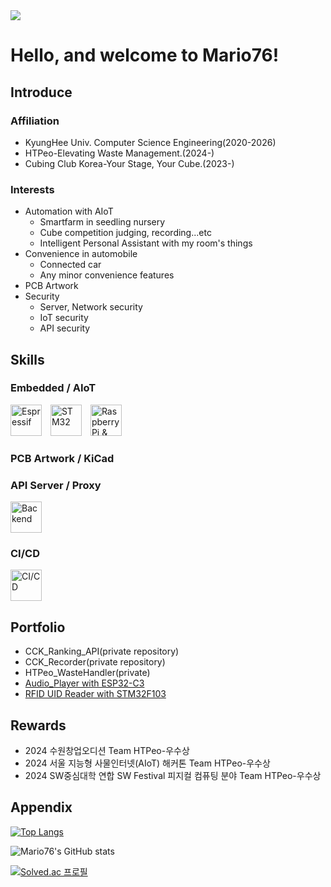 <img src="https://capsule-render.vercel.app/api?type=waving&color=08a0d1&height=150&section=header&text=Mario76's%20Profile&fontSize=42" />

# Hello, and welcome to Mario76!

## Introduce

### Affiliation
- KyungHee Univ. Computer Science Engineering(2020-2026)
- HTPeo-Elevating Waste Management.(2024-)
- Cubing Club Korea-Your Stage, Your Cube.(2023-)
  
### Interests
- Automation with AIoT
  - Smartfarm in seedling nursery
  - Cube competition judging, recording...etc
  - Intelligent Personal Assistant with my room's things
- Convenience in automobile
  - Connected car
  - Any minor convenience features
- PCB Artwork
- Security
  - Server, Network security
  - IoT security
  - API security

 ## Skills

### Embedded / AIoT
<p>
  <img src="https://simpleicons.org/icons/espressif.svg" alt="Espressif" width="50" height="50" style="margin-right:10px"/>
  <img src="https://simpleicons.org/icons/stmicroelectronics.svg" alt="STM32" width="50" height="50" style="margin-right:10px"/>
  <img src="https://skillicons.dev/icons?i=raspberrypi,arduino" alt="RaspberryPi & Arduino" width="50" height="50"/>
</p>

### PCB Artwork / KiCad

### API Server / Proxy
<p>
  <img src="https://skillicons.dev/icons?i=spring,springdatajpa,springsecurity,mysql,django,djangorestframework,nginx" alt="Backend" width="50" height="50"/>
</p>

### CI/CD
<p>
  <img src="https://skillicons.dev/icons?i=docker,kubernetes,aws" alt="CI/CD" width="50" height="50"/>
</p>
 
## Portfolio
- CCK_Ranking_API(private repository)
- CCK_Recorder(private repository)
- HTPeo_WasteHandler(private)
- [Audio_Player with ESP32-C3](https://github.com/Mario76-soldier/Audio_Player)
- [RFID UID Reader with STM32F103](https://github.com/Mario76-soldier/RFID)

## Rewards
- 2024 수원창업오디션 Team HTPeo-우수상
- 2024 서울 지능형 사물인터넷(AIoT) 해커톤 Team HTPeo-우수상
- 2024 SW중심대학 연합 SW Festival 피지컬 컴퓨팅 분야 Team HTPeo-우수상

## Appendix
[![Top Langs](https://github-readme-stats.vercel.app/api/top-langs/?username=Mario76-soldier)](https://github.com/anuraghazra/github-readme-stats)  

![Mario76's GitHub stats](https://github-readme-stats.vercel.app/api?username=Mario76-soldier&theme=default&show_icons=true)  

[![Solved.ac
프로필](http://mazassumnida.wtf/api/generate_badge?boj=mario201)](https://solved.ac/mario201)  

